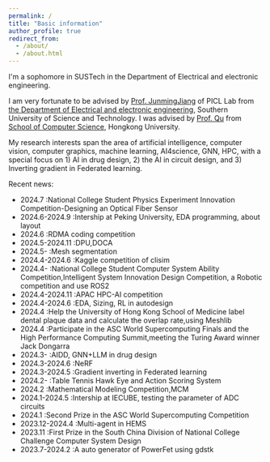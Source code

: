 ```yaml
---
permalink: /
title: "Basic information"
author_profile: true
redirect_from: 
  - /about/
  - /about.html
---
```


I'm a sophomore in SUSTech in the Department of Electrical and electronic engineering.

I am very fortunate to be advised by [Prof. JunmingJiang](https://www.sustech.edu.cn/zh/faculties/jiangjunmin.html) of PICL Lab from [the Department of Electrical and electronic engineering](https://www.sustech.edu.cn/), Southern University of Science and Technology. I was advised by [Prof. Qu](https://liangqiong.github.io/) from [School of Computer Science](https://www.hku.hk/), Hongkong University. 

My research interests span the area of artificial intelligence, computer vision, computer graphics, machine learning, AI4science, GNN, HPC, with a special focus on 1) AI in drug design,  2) the AI in circuit design, and 3) Inverting gradient in Federated learning.

Recent news:

- 2024.7         :National College Student Physics Experiment Innovation Competition-Designing an Optical Fiber Sensor
- 2024.6-2024.9  :Intership at Peking University, EDA programming, about layout
- 2024.6         :RDMA coding competition
- 2024.5-2024.11 :DPU,DOCA
- 2024.5-         :Mesh segmentation
- 2024.4-2024.6  :Kaggle competition of clisim
- 2024.4-        :National College Student Computer System Ability Competition,Intelligent System Innovation Design Competition, a Robotic competition and use ROS2
- 2024.4-2024.11 :APAC HPC-AI competition
- 2024.4-2024.6  :EDA, Sizing, RL in autodesign
- 2024.4         :Help the University of Hong Kong School of Medicine label dental plaque data and calculate the overlap rate,using Meshlib
- 2024.4         :Participate in the ASC World Supercomputing Finals and the High Performance Computing Summit,meeting the Turing Award winner Jack Dongarra
- 2024.3-        :AIDD, GNN+LLM in drug design
- 2024.3-2024.6  :NeRF
- 2024.3-2024.5  :Gradient inverting in Federated learning
- 2024.2-        :Table Tennis Hawk Eye and Action Scoring System
- 2024.2         :Mathematical Modeling Competition,MCM
- 2024.1-2024.5  :Intership at IECUBE, testing the parameter of ADC circuits
- 2024.1         :Second Prize in the ASC World Supercomputing Competition
- 2023.12-2024.4 :Multi-agent in HEMS
- 2023.11        :First Prize in the South China Division of National College Challenge Computer System Design
- 2023.7-2024.2  :A auto generator of PowerFet using gdstk
  


